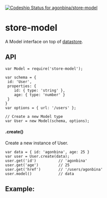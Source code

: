 [ ![Codeship Status for agonbina/store-model](https://www.codeship.io/projects/2e8696c0-15f2-0132-c4e7-72c6c37b1f6e/status)](https://www.codeship.io/projects/33774)

# store-model

A Model interface on top of [datastore](https://github.com/bredele/datastore/).

## API

```
var Model = require('store-model');

var schema = { 
 id: 'User', 
 properties: {
    id: { type: 'string' },
    age: { type: 'number' }
 }
}
var options = { url: '/users' };

// Create a new Model type
var User = new Model(schema, options);
```
#### .create()
Create a new instance of User.
```
var data = { id: 'agonbina', age: 25 }
var user = User.create(data);
user.get('id')          // 'agonbina'
user.get('age')         // 25
user.get('href')        // '/users/agonbina'
user.model()            // data 
```


## Example:

